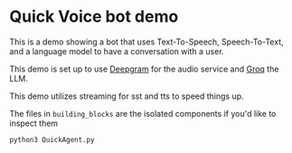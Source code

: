 # Quick Voice bot demo

This is a  demo showing a bot that uses Text-To-Speech, Speech-To-Text, and a language model to have a conversation with a user.

This demo is set up to use [Deepgram](www.deepgram.com) for the audio service and [Groq](https://groq.com/) the LLM.

This demo utilizes streaming for sst and tts to speed things up.


The files in `building_blocks` are the isolated components if you'd like to inspect them

```
python3 QuickAgent.py
```